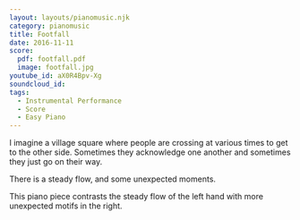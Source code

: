 ```yaml
---
layout: layouts/pianomusic.njk
category: pianomusic
title: Footfall
date: 2016-11-11
score:
  pdf: footfall.pdf
  image: footfall.jpg
youtube_id: aX0R4Bpv-Xg
soundcloud_id:
tags:
  - Instrumental Performance
  - Score
  - Easy Piano
---
```


I imagine a village square where people are crossing at various times to get to the other side. Sometimes they acknowledge one another and sometimes they just go on their way.

There is a steady flow, and some unexpected moments.

This piano piece contrasts the steady flow of the left hand with more unexpected motifs in the right.
